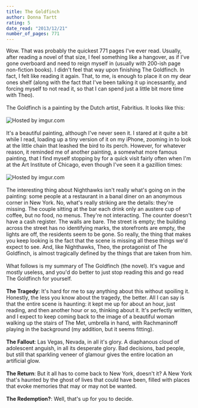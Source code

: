 ```yaml
---
title: The Goldfinch
author: Donna Tartt
rating: 5
date_read: "2013/12/21"
number_of_pages: 771
---
```


Wow. That was probably the quickest 771 pages I've ever read. Usually, after reading a novel of that size, I feel something like a hangover, as if I've gone overboard and need to reign myself in (usually with 200-ish page non-fiction books). I didn't feel that way upon finishing The Goldfinch. In fact, I felt like reading it again. That, to me, is enough to place it on my dear ones shelf (along with the fact that I've been talking it up incessantly, and forcing myself to not read it, so that I can spend just a little bit more time with Theo).<br/><br/>The Goldfinch is a painting by the Dutch artist, Fabritius. It looks like this:<br/><br/><img src="http://i.imgur.com/vogsPK8.jpg" title="Hosted by imgur.com" /><br/><br/>It's a beautiful painting, although I've never seen it. I stared at it quite a bit while I read, loading up a tiny version of it on my iPhone, zooming in to look at the little chain that leashed the bird to its perch. However, for whatever reason, it reminded me of another painting, a somewhat more famous painting, that I find myself stopping by for a quick visit fairly often when I'm at the Art Institute of Chicago, even though I've seen it a gazillion times:<br/><br/><img src="http://i.imgur.com/2AP3Xuu.jpg" title="Hosted by imgur.com"/><br/><br/>The interesting thing about Nighthawks isn't really what's going on in the painting: some people at a restaurant in a banal diner on an anonymous corner in New York. No, what's really striking are the details: they're missing. The couple sitting at the bar each drink only an austere cup of coffee, but no food, no menus. They're not interacting. The counter doesn't have a cash register. The walls are bare. The street is empty; the building across the street has no identifying marks, the storefronts are empty, the lights are off, the residents seem to be gone. So really, the thing that makes you keep looking is the fact that the scene is missing all these things we'd expect to see. And, like Nighthawks, Theo, the protagonist of The Goldfinch, is almost tragically defined by the things that are taken from him.<br/><br/>What follows is my summary of The Goldfinch (the novel). It's vague and mostly useless, and you'd do better to just stop reading this and go read The Goldfinch for yourself. <br/><br/><b>The Tragedy</b>: It's hard for me to say anything about this without spoiling it. Honestly, the less you know about the tragedy, the better. All I can say is that the entire scene is haunting: it kept me up for about an hour, just reading, and then another hour or so, thinking about it. It's perfectly written, and I expect to keep coming back to the image of a beautiful woman walking up the stairs of The Met, umbrella in hand, with Rachmaninoff playing in the background (my addition, but it seems fitting).<br/><br/><b>The Fallout</b>: Las Vegas, Nevada, in all it's glory. A diaphanous cloud of adolescent anguish, in all its desperate glory. Bad decisions, bad people, but still that sparkling veneer of glamour gives the entire location an artificial glow. <br/><br/><b>The Return</b>: But it all has to come back to New York, doesn't it? A New York that's haunted by the ghost of lives that could have been, filled with places that evoke memories that may or may not be wanted. <br/><br/><b>The Redemption?</b>: Well, that's up for you to decide.
